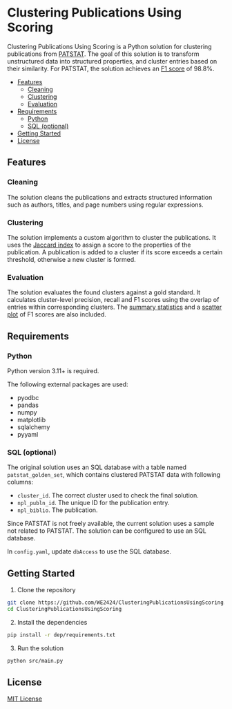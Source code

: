 # Clustering Publications Using Scoring

Clustering Publications Using Scoring is a Python solution for clustering publications from [PATSTAT](https://www.epo.org/en/searching-for-patents/business/patstat). The goal of this solution is to transform unstructured data into structured properties, and cluster entries based on their similarity. For PATSTAT, the solution achieves an [F1 score](https://en.wikipedia.org/wiki/F-score) of 98.8%.

- [Features](#features)
  - [Cleaning](#cleaning)
  - [Clustering](#clustering)
  - [Evaluation](#evaluation)
- [Requirements](#requirements)
  - [Python](#python)
  - [SQL (optional)](#sql-optional)
- [Getting Started](#getting-started)
- [License](#license)

## Features

### Cleaning
The solution cleans the publications and extracts structured information such as authors, titles, and page numbers using regular expressions.

### Clustering
The solution implements a custom algorithm to cluster the publications. It uses the [Jaccard index](https://en.wikipedia.org/wiki/Jaccard_index) to assign a score to the properties of the publication. A publication is added to a cluster if its score exceeds a certain threshold, otherwise a new cluster is formed.

### Evaluation
The solution evaluates the found clusters against a gold standard. It calculates cluster-level precision, recall and F1 scores using the overlap of entries within corresponding clusters. The [summary statistics](outputs/analysis_precision-recall-f1.xlsx) and a [scatter plot](outputs/plot_for_precision-recall-f1_scores.pdf) of F1 scores are also included.

## Requirements

### Python
Python version 3.11+ is required.

The following external packages are used:
- pyodbc
- pandas
- numpy
- matplotlib
- sqlalchemy
- pyyaml

### SQL (optional)
The original solution uses an SQL database with a table named `patstat_golden_set`, which contains clustered PATSTAT data with following columns: 
- `cluster_id`. The correct cluster used to check the final solution.
- `npl_publn_id`. The unique ID for the publication entry.
- `npl_biblio`. The publication.

Since PATSTAT is not freely available, the current solution uses a sample not related to PATSTAT. The solution can be configured to use an SQL database.

In `config.yaml`, update `dbAccess` to use the SQL database.

## Getting Started

1. Clone the repository

```bash
git clone https://github.com/WE2424/ClusteringPublicationsUsingScoring.git
cd ClusteringPublicationsUsingScoring
```
2. Install the dependencies

```bash
pip install -r dep/requirements.txt
```

3. Run the solution

```bash
python src/main.py
```

## License
[MIT License](LICENSE.md)